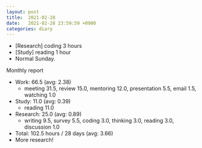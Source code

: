 ```yaml
---
layout: post
title:  2021-02-28
date:   2021-02-28 23:59:59 +0900
categories: diary
---
```


- [Research] coding 3 hours
- [Study] reading 1 hour
- Normal Sunday.

Monthly report
- Work: 66.5 (avg: 2.38)
  + meeting 31.5, review 15.0, mentoring 12.0, presentation 5.5, email 1.5, watching 1.0
- Study: 11.0 (avg: 0.39)
  + reading 11.0
- Research: 25.0 (avg: 0.89)
  + writing 9.5, survey 5.5, coding 3.0, thinking 3.0, reading 3.0, discussion 1.0
- Total: 102.5 hours / 28 days (avg: 3.66)
- More research!
